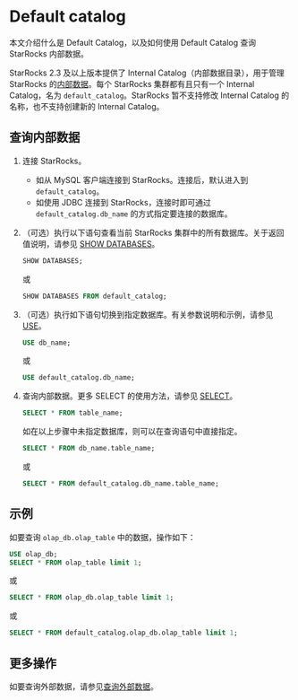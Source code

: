 # Default catalog

本文介绍什么是 Default Catalog，以及如何使用 Default Catalog 查询 StarRocks 内部数据。

StarRocks 2.3 及以上版本提供了 Internal Catalog（内部数据目录），用于管理 StarRocks 的[内部数据](../catalog/catalog_overview.md#基本概念)。每个 StarRocks 集群都有且只有一个 Internal Catalog，名为 `default_catalog`。StarRocks 暂不支持修改 Internal Catalog 的名称，也不支持创建新的 Internal Catalog。

## 查询内部数据

1. 连接 StarRocks。
   - 如从 MySQL 客户端连接到 StarRocks。连接后，默认进入到 `default_catalog`。
   - 如使用 JDBC 连接到 StarRocks，连接时即可通过 `default_catalog.db_name` 的方式指定要连接的数据库。
2. （可选）执行以下语句查看当前 StarRocks 集群中的所有数据库。关于返回值说明，请参见 [SHOW DATABASES](/sql-reference/sql-statements/data-manipulation/SHOW_DATABASES.md)。

    ```SQL
    SHOW DATABASES;
    ```

    或

    ```SQL
    SHOW DATABASES FROM default_catalog;
    ```

3. （可选）执行如下语句切换到指定数据库。有关参数说明和示例，请参见 [USE](/sql-reference/sql-statements/data-definition/USE.md)。

    ```SQL
    USE db_name;
    ```

    或

    ```SQL
    USE default_catalog.db_name;
    ```

4. 查询内部数据。更多 SELECT 的使用方法，请参见 [SELECT](/sql-reference/sql-statements/data-manipulation/SELECT.md)。

    ```SQL
    SELECT * FROM table_name;
    ```

    如在以上步骤中未指定数据库，则可以在查询语句中直接指定。

    ```SQL
    SELECT * FROM db_name.table_name;
    ```

    或

    ```SQL
    SELECT * FROM default_catalog.db_name.table_name;
    ```

## 示例

如要查询 `olap_db.olap_table` 中的数据，操作如下：

 ```SQL
USE olap_db;
SELECT * FROM olap_table limit 1;
```

或

```SQL
SELECT * FROM olap_db.olap_table limit 1;   
```

或

```SQL
SELECT * FROM default_catalog.olap_db.olap_table limit 1;
```

## 更多操作

如要查询外部数据，请参见[查询外部数据](/data_source/catalog/query_external_data.md)。
